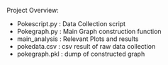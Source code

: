 Project Overview:

- Pokescript.py : Data Collection script
- Pokegraph.py : Main Graph construction function
- main_analysis : Relevant Plots and results
- pokedata.csv : csv result of raw data collection
- pokegraph.pkl : dump of constructed graph
